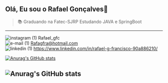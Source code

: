 ## Olá, Eu sou o Rafael Gonçalves👋

> 📚 Graduando na Fatec-SJRP
> Estudando JAVA e SpringBoot


---
![instagram (1)](https://user-images.githubusercontent.com/111470811/185404703-56daacfe-ce8b-4811-9290-4c9e5d427f03.png)  Rafael_gfc <br>
![e-mail (1)](https://user-images.githubusercontent.com/111470811/185405198-7cb41a8e-42e4-4e7f-a438-19b48e5c6616.png) Rafagfra@hotmail.com <br>
![linkedin (1)](https://user-images.githubusercontent.com/111470811/185406288-7aaab95a-77e0-4126-8d0d-18a0687a1dc9.png) https://www.linkedin.com/in/rafael-g-francisco-90a886210/

[![Anurag's GitHub stats](https://github-readme-stats.vercel.app/apirafagfrananuraghazra)](https://github.com/anuraghazra/github-readme-stats)

![Anurag's GitHub stats](https://github-readme-stats.vercel.app/api?username=anuraghazra&hide=contribs,prs)
---
